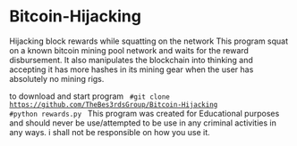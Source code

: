 # Bitcoin-Hijacking
Hijacking block rewards while squatting on the network
This program squat on a known bitcoin mining pool network and waits for the reward disbursement. 
It also manipulates the blockchain into thinking and accepting it has more hashes in its mining gear when the user has absolutely no mining rigs.

to download and start program
<code>
#git clone https://github.com/TheBes3rdsGroup/Bitcoin-Hijacking
#python rewards.py
</code>
This program was created for Educational purposes and should never be use/attempted to be use in any criminal activities in any ways.
i shall not be responsible on how you use it.
